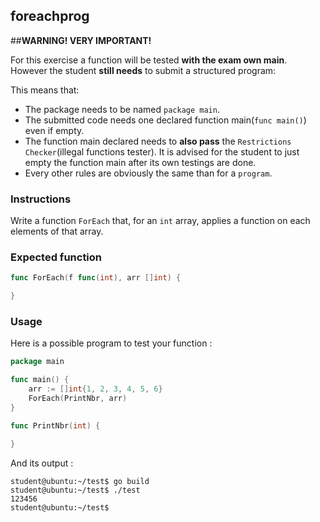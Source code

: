 ## foreachprog

##**WARNING! VERY IMPORTANT!**

For this exercise a function will be tested **with the exam own main**. However the student **still needs** to submit a structured program:

This means that:

- The package needs to be named `package main`.
- The submitted code needs one declared function main(```func main()```) even if empty.
- The function main declared needs to **also pass** the `Restrictions Checker`(illegal functions tester). It is advised for the student to just empty the function main after its own testings are done.
- Every other rules are obviously the same than for a `program`.

### Instructions

Write a function `ForEach` that, for an `int` array, applies a function on each elements of that array.

### Expected function

```go
func ForEach(f func(int), arr []int) {

}
```

### Usage

Here is a possible program to test your function :

```go
package main

func main() {
	arr := []int{1, 2, 3, 4, 5, 6}
	ForEach(PrintNbr, arr)
}

func PrintNbr(int) {

}
```

And its output :

```console
student@ubuntu:~/test$ go build
student@ubuntu:~/test$ ./test
123456
student@ubuntu:~/test$
```
